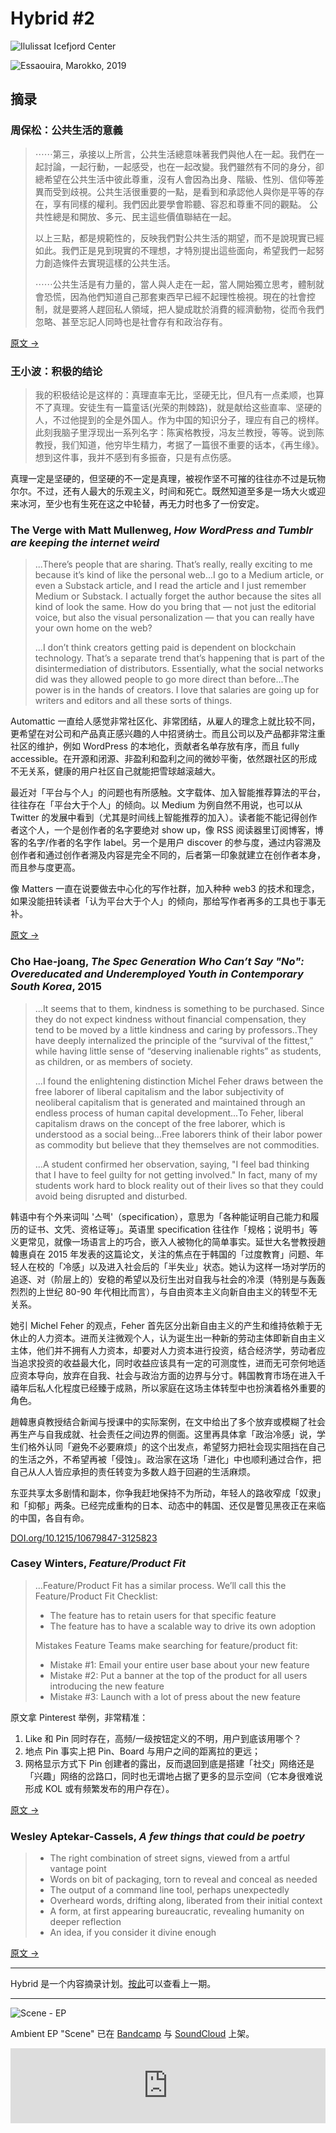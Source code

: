 # Hybrid #2


![Ilulissat Icefjord Center](https://img.fanrongbin.com/Courtesy_of_Dorte_Mandrup_Arkitekter_2.webp "Ilulissat Icefjord Center. © Dorte Mandrup Arkitekter")

![Essaouira, Marokko, 2019](https://img.fanrongbin.com/IMG_0657.webp "Essaouira, Marokko, 2019 © Lea Verholen")

## 摘录

### 周保松：公共生活的意義

> ⋯⋯第三，承接以上所言，公共生活總意味著我們與他人在一起。我們在一起討論，一起行動，一起感受，也在一起改變。我們雖然有不同的身分，卻總希望在公共生活中彼此尊重，沒有人會因為出身、階級、性別、信仰等差異而受到歧視。公共生活很重要的一點，是看到和承認他人與你是平等的存在，享有同樣的權利。我們因此要學會聆聽、容忍和尊重不同的觀點。 公共性總是和開放、多元、民主這些價值聯結在一起。
> 
> 以上三點，都是規範性的，反映我們對公共生活的期望，而不是說現實已經如此。我們正是見到現實的不理想，才特別提出這些面向，希望我們一起努力創造條件去實現這樣的公共生活。
> 
> ⋯⋯公共生活是有力量的，當人與人走在一起，當人開始獨立思考，體制就會恐慌，因為他們知道自己那套東西早已經不起理性檢視。現在的社會控制，就是要將人趕回私人領域，把人變成耽於消費的經濟動物，從而令我們忽略、甚至忘記人同時也是社會存有和政治存有。

[原文 →](https://theinitium.com/article/20200927-opinion-notes-public-life/)

### 王小波：积极的结论

> 我的积极结论是这样的：真理直率无比，坚硬无比，但凡有一点柔顺，也算不了真理。安徒生有一篇童话(光荣的荆棘路)，就是献给这些直率、坚硬的人，不过他提到的全是外国人。作为中国的知识分子，理应有自己的榜样。此刻我脑子里浮现出一系列名字：陈寅格教授，冯友兰教授，等等。说到陈教授，我们知道，他穷毕生精力，考据了一篇很不重要的话本，《再生缘》。想到这件事，我并不感到有多振奋，只是有点伤感。

真理一定是坚硬的，但坚硬的不一定是真理，被视作坚不可摧的往往亦不过是玩物尔尔。不过，还有人最大的乐观主义，时间和死亡。既然知道至多是一场大火或迎来冰河，至少也有生死在这之中轮替，再无力时也多了一份安定。

### The Verge with Matt Mullenweg, *How WordPress and Tumblr are keeping the internet weird*

> ...There’s people that are sharing. That’s really, really exciting to me because it’s kind of like the personal web...I go to a Medium article, or even a Substack article, and I read the article and I just remember Medium or Substack. I actually forget the author because the sites all kind of look the same. How do you bring that — not just the editorial voice, but also the visual personalization — that you can really have your own home on the web?
> 
> ...I don’t think creators getting paid is dependent on blockchain technology. That’s a separate trend that’s happening that is part of the disintermediation of distributors. Essentially, what the social networks did was they allowed people to go more direct than before...The power is in the hands of creators. I love that salaries are going up for writers and editors and all these sorts of things.

Automattic 一直给人感觉非常社区化、非常团结，从雇人的理念上就比较不同，更希望在对公司和产品真正感兴趣的人中招贤纳士。而且公司以及产品都非常注重社区的维护，例如 WordPress 的本地化，贡献者名单存放有序，而且 fully accessible。在开源和闭源、非盈利和盈利之间的微妙平衡，依然跟社区的形成不无关系，健康的用户社区自己就能把雪球越滚越大。

最近对「平台与个人」的问题也有所感触。文字载体、加入智能推荐算法的平台，往往存在「平台大于个人」的倾向。以 Medium 为例自然不用说，也可以从 Twitter 的发展中看到（尤其是时间线上智能推荐的加入）。读者能不能记得创作者这个人，一个是创作者的名字要绝对 show up，像 RSS 阅读器里订阅博客，博客的名字/作者的名字作 label。另一个是用户 discover 的参与度，通过内容溯及创作者和通过创作者溯及内容是完全不同的，后者第一印象就建立在创作者本身，而且参与度更高。

像 Matters 一直在说要做去中心化的写作社群，加入种种 web3 的技术和理念，如果没能扭转读者「认为平台大于个人」的倾向，那给写作者再多的工具也于事无补。

[原文 →](https://www.theverge.com/2022/3/15/22977857/wordpress-tumblr-simplenote-internet-automattic-matt-mullenweg-interview)

### Cho Hae-joang, *The Spec Generation Who Can’t Say "No": Overeducated and Underemployed Youth in Contemporary South Korea*, 2015

> ...It seems that to them, kindness is something to be purchased. Since they do not expect kindness without financial compensation, they tend to be moved by a little kindness and caring by professors..They have deeply internalized the principle of the “survival of the fittest,” while having little sense of “deserving inalienable rights” as students, as children, or as members of society.
> 
> ...I found the enlightening distinction Michel Feher draws between the free laborer of liberal capitalism and the labor subjectivity of neoliberal capitalism that is generated and maintained through an endless process of human capital development...To Feher, liberal capitalism draws on the concept of the free laborer, which is understood as a social being...Free laborers think of their labor power as commodity but believe that they themselves are not commodities.
> 
> ...A student confirmed her observation, saying, "I feel bad thinking that I have to feel guilty for not getting involved." In fact, many of my students work hard to block reality out of their lives so that they could avoid being disrupted and disturbed.

韩语中有个外来词叫 '스펙'（specification），意思为「各种能证明自己能力和履历的证书、文凭、资格证等」。英语里 specification 往往作「规格；说明书」等义更常见，就像一场语言上的巧合，嵌入人被物化的简单事实。延世大名誉教授趙韓惠貞在 2015 年发表的这篇论文，关注的焦点在于韩国的「过度教育」问题、年轻人在校的「冷感」以及进入社会后的「半失业」状态。她认为这样一场对学历的追逐、对（阶层上的）安稳的希望以及衍生出对自我与社会的冷漠（特别是与轰轰烈烈的上世纪 80-90 年代相比而言），与自由资本主义向新自由主义的转型不无关系。

她引 Michel Feher 的观点，Feher 首先区分出新自由主义的产生和维持依赖于无休止的人力资本。进而关注微观个人，认为诞生出一种新的劳动主体即新自由主义主体，他们并不拥有人力资本，却要对人力资本进行投资，结合经济学，劳动者应当追求投资的收益最大化，同时收益应该具有一定的可测度性，进而无可奈何地适应资本导向，放弃在自我、社会与政治方面的边界与分寸。韩国教育市场在进入千禧年后私人化程度已经臻于成熟，所以家庭在这场主体转型中也扮演着格外重要的角色。

趙韓惠貞教授结合新闻与授课中的实际案例，在文中给出了多个放弃或模糊了社会再生产与自我成就、社会责任之间边界的侧面。这里再具体拿「政治冷感」说，学生们格外认同「避免不必要麻烦」的这个出发点，希望努力把社会现实阻挡在自己的生活之外，不希望再被「侵蚀」。政治家在这场「进化」中也顺利通过合作，把自己从人人皆应承担的责任转变为多数人趋于回避的生活麻烦。

东亚共享太多剧情和副本，你争我赶地保持不为所动，年轻人的路收窄成「奴隶」和「抑郁」两条。已经完成重构的日本、动态中的韩国、还仅是瞥见黑夜正在来临的中国，各自有命。

[DOI.org/10.1215/10679847-3125823](https://doi.org/10.1215/10679847-3125823)

### Casey Winters, *Feature/Product Fit*

> ...Feature/Product Fit has a similar process. We’ll call this the Feature/Product Fit Checklist:
> - The feature has to retain users for that specific feature
> - The feature has to have a scalable way to drive its own adoption
> 
> Mistakes Feature Teams make searching for feature/product fit:
> - Mistake #1: Email your entire user base about your new feature
> - Mistake #2: Put a banner at the top of the product for all users introducing the new feature
> - Mistake #3: Launch with a lot of press about the new feature

原文拿 Pinterest 举例，非常精准：

1. Like 和 Pin 同时存在，高频/一级按钮定义的不明，用户到底该用哪个？
2. 地点 Pin 事实上把 Pin、Board 与用户之间的距离拉的更远；
3. 网格显示方式下 Pin 创建者的露出，反而退回到底是搭建「社交」网络还是「兴趣」网络的岔路口，同时也无谓地占据了更多的显示空间（它本身很难说形成 KOL 或有频繁发布的用户存在）。

[原文 →](https://caseyaccidental.com/feature-product-fit/)

### Wesley Aptekar-Cassels, *A few things that could be poetry*

> - The right combination of street signs, viewed from a artful vantage point
> - Words on bit of packaging, torn to reveal and conceal as needed
> - The output of a command line tool, perhaps unexpectedly
> - Overheard words, drifting along, liberated from their initial context
> - A form, at first appearing bureaucratic, revealing humanity on deeper reflection
> - An idea, if you consider it divine enough

[原文 →](https://notebook.wesleyac.com/could-be-poetry/)

---

Hybrid 是一个内容摘录计划。[按此](https://fanrongbin.com/hybrid-1)可以查看上一期。

---

![Scene - EP](https://img.fanrongbin.com/econ105-scene.webp)

Ambient EP "Scene" 已在 [Bandcamp](https://econ105.bandcamp.com/album/scene) 与 [SoundCloud](https://soundcloud.com/econ105/sets/scene) 上架。

<iframe style="border: 0; width: 100%; height: 120px;" src="https://bandcamp.com/EmbeddedPlayer/album=1016704083/size=large/bgcol=ffffff/linkcol=63b2cc/tracklist=false/artwork=small/transparent=true/" seamless><a href="https://econ105.bandcamp.com/album/scene">Scene by ECON105</a></iframe>

